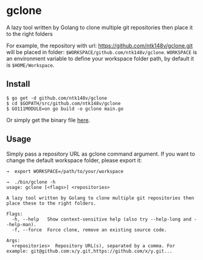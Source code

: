# gclone

A lazy tool written by Golang to clone multiple git repositories then place it to the right folders

For example, the repository with url: https://github.com/ntk148v/gclone.git will be placed in folder: `$WORKSPACE/github.com/ntk148v/gclone`. `WORKSPACE` is an environment variable to define your workspace folder path, by default it is `$HOME/Workspace`.

## Install

```
$ go get -d github.com/ntk148v/gclone
$ cd $GOPATH/src/github.com/ntk148v/gclone
$ GO111MODULE=on go build -o gclone main.go
```

Or simply get the binary file [here](./bin).

## Usage

Simply pass a repository URL as gclone command argument. If you want to change the default workspace folder, please export it:

```
→  export WORKSPACE=/path/to/your/workspace
```

```
→  ./bin/gclone -h
usage: gclone [<flags>] <repositories>

A lazy tool written by Golang to clone multiple git repositories then place these to the right folders.

Flags:
  -h, --help   Show context-sensitive help (also try --help-long and --help-man).
  -f, --force  Force clone, remove an existing source code.

Args:
  <repositories>  Repository URL(s), separated by a comma. For example: git@github.com:x/y.git,https://github.com/x/y.git...
```
